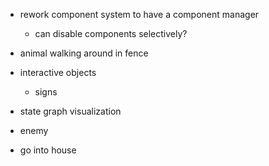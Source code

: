 - rework component system to have a component manager
  - can disable components selectively?

- animal walking around in fence

- interactive objects
  - signs

- state graph visualization

- enemy

- go into house
